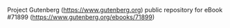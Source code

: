 Project Gutenberg (https://www.gutenberg.org) public repository
for eBook #71899 (https://www.gutenberg.org/ebooks/71899)

